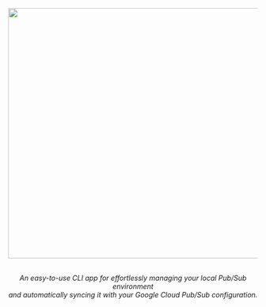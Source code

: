 <div align="center">
  <img src="https://github.com/cnsfeir/pubsub-emulator/assets/58790635/11c8f1ba-96ac-4381-91a2-743230cef20e" width="506"/>
</div>

<br>
<p align="center">
    <em>
      An easy-to-use CLI app for effortlessly managing your local Pub/Sub environment <br> and automatically syncing it with your Google Cloud Pub/Sub configuration.
    </em>
</p>
<br>
